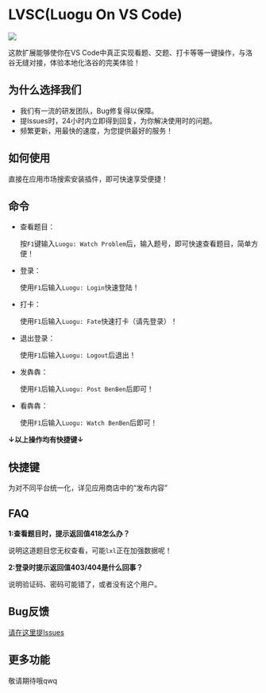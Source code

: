 # LVSC(Luogu On VS Code)

![](https://img.shields.io/badge/Version-1.3.5-green.svg) 

这款扩展能够使你在VS Code中真正实现看题、交题、打卡等等一键操作，与洛谷无缝对接，体验本地化洛谷的完美体验！

## 为什么选择我们
* 我们有一流的研发团队，Bug修复得以保障。
* 提Issues时，24小时内立即得到回复，为你解决使用时的问题。
* 频繁更新，用最快的速度，为您提供最好的服务！
## 如何使用
直接在应用市场搜索安装插件，即可快速享受便捷！

## 命令
* 查看题目：

    按`F1`键输入`Luogu: Watch Problem`后，输入题号，即可快速查看题目，简单方便！

* 登录：

    使用`F1`后输入`Luogu: Login`快速登陆！

* 打卡：

    使用`F1`后输入`Luogu: Fate`快速打卡（请先登录）！

* 退出登录：

    使用`F1`后输入`Luogu: Logout`后退出！   

* 发犇犇：

    使用`F1`后输入`Luogu: Post BenBen`后即可！

* 看犇犇：

    使用`F1`后输入`Luogu: Watch BenBen`后即可！    

**↓以上操作均有快捷键↓**

## 快捷键

为对不同平台统一化，详见应用商店中的“发布内容”

## FAQ
**1:查看题目时，提示返回值418怎么办？**

说明这道题目您无权查看，可能`lxl`正在加强数据呢！

**2:登录时提示返回值403/404是什么回事？**

说明验证码、密码可能错了，或者没有这个用户。

## Bug反馈
[请在这里提Issues](https://github.com/chuang-zhi/Luogu-On-VS-Code/issues)

## 更多功能
敬请期待哦qwq